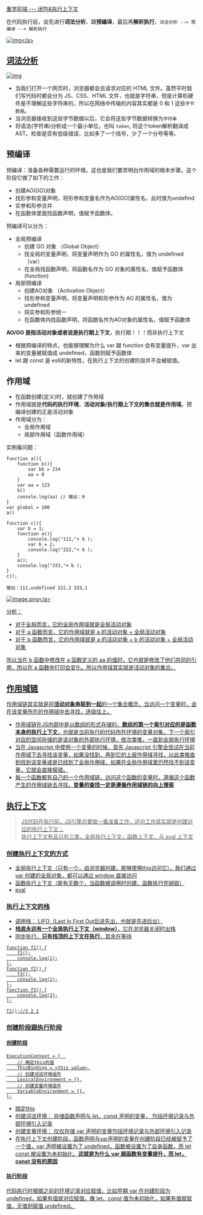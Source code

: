 [重学前端 --- 闭包&执行上下文](https://blog.junfeng530.xyz/docs/%E8%BF%9B%E9%98%B6%E5%AD%A6%E4%B9%A0/%E9%87%8D%E5%AD%A6%E5%89%8D%E7%AB%AF/js_closure.html)

在代码执行前，会先进行**词法分析**、跟**预编译**，最后再**解析执行**，`词法分析 --> 预编译 --> 解析执行`


<a data-fancybox title="img" href="https://p6-juejin.byteimg.com/tos-cn-i-k3u1fbpfcp/f4981d59efbb4333be8bb0ddea600ce4~tplv-k3u1fbpfcp-zoom-in-crop-mark:4536:0:0:0.awebp?">![img](https://p6-juejin.byteimg.com/tos-cn-i-k3u1fbpfcp/f4981d59efbb4333be8bb0ddea600ce4~tplv-k3u1fbpfcp-zoom-in-crop-mark:4536:0:0:0.awebp?)</a>

## 词法分析
<a data-fancybox title="img" href="https://p3-juejin.byteimg.com/tos-cn-i-k3u1fbpfcp/7069667fcf2f47f3a840ee1026dabfb2~tplv-k3u1fbpfcp-zoom-in-crop-mark:1304:0:0:0.awebp">![img](https://p3-juejin.byteimg.com/tos-cn-i-k3u1fbpfcp/7069667fcf2f47f3a840ee1026dabfb2~tplv-k3u1fbpfcp-zoom-in-crop-mark:1304:0:0:0.awebp)</a>
- 当我们打开一个网页时，浏览器都会去请求对应的 HTML 文件。虽然平时我们写代码时都会分为 JS、CSS、HTML 文件，也就是字符串，但是计算机硬件是不理解这些字符串的，所以在网络中传输的内容其实都是 0 和 1 这些`字节数据`。
- 当浏览器接收到这些字节数据以后，它会将这些字节数据转换为`字符串`
- 将语法(字符串)分析成一个最小单位，也叫 `token`, 将这个token解析翻译成AST。检查是否有低级错误，比如多了一个括号，少了一个分号等等。

## 预编译
预编译：准备各种需要运行的环境。这也是我们要弄明白作用域的根本步骤。这个阶段它做了如下的工作：
- 创建AO(GO)对象
- 找形参和变量声明，将形参和变量名作为AO(GO)属性名，此时值为undefind
- 实参和形参合并
- 在函数体里面找函数声明，值赋予函数体。

预编译可以分为：
- 全局预编译
    - 创建 GO 对象 （Global Object）
    - 找全局的变量声明，将变量声明作为 GO 的属性名，值为 undefined （var）
    - 在全局找函数声明，将函数名作为 GO 对象的属性名，值赋予函数体 (function)
- 局部预编译
    - 创建AO对象 （Activation Object）
    - 找形参和变量声明，将变量声明和形参作为 AO 的属性名，值为 undefined
    - 将实参和形参统一
    - 在函数体内找函数声明，将函数名作为AO对象的属性名，值赋予函数体

**AO/GO 是指活动对象或者说是执行期上下文**，执行期！！！而非执行上下文

- 根据预编译的特点，也能够理解为什么 var 跟 function 会有变量提升，var 出来的变量被赋值成 undefined，函数则赋予函数体
- let 跟 const 是 es6的新特性，在执行上下文的创建阶段并不会被赋值。

## 作用域
- 在函数创建(定义)时，就创建了作用域
- 作用域就是**代码的执行环境**，**活动对象/执行期上下文的集合就是作用域**。预编译创建的正是活动对象
- 作用域分为：
    - 全局作用域 
    - 局部作用域（函数作用域）

实例看问题：
```
function a(){
    function b(){
        var bb = 234
        aa = 0
    }
    var aa = 123
    b()
    console.log(aa) // 输出：0
}
var global = 100
a()
```

```
function c(){
	var b = 1;
	function a(){
		console.log("111,"+ b );
		var b = 2;
		console.log("222,"+ b );
	}
	a();
	console.log("333,"+ b );
}
c();

输出：111,undefined 222,2 333,1
```

<a data-fancybox title="image.png" href="https://p9-juejin.byteimg.com/tos-cn-i-k3u1fbpfcp/844a734cee314065ae89633ec84ebbf0~tplv-k3u1fbpfcp-watermark.image?">![image.png](https://p9-juejin.byteimg.com/tos-cn-i-k3u1fbpfcp/844a734cee314065ae89633ec84ebbf0~tplv-k3u1fbpfcp-watermark.image?)</a>

分析：
- 对于全局而言，它的全局作用域就是全局活动对象
- 对于 a 函数而言，它的作用域就是 a 的活动对象 + 全局活动对象
- 对于 b 函数而言，它的作用域就是 a 的活动对象 + b 的活动对象 + 全局活动对象

所以当在 b 函数中修改在 a 函数定义的 aa 的值时，它也就是修改了他们共同的引用，所以在 a 函数中打印会变化。所以作用域其实就是活动对象的集合。

## 作用域链
作用域链其实就是将**活动对象串联到一起**的一个集合概念，当访问一个变量时，会在该变量所在的作用域中去寻找，逐级往上。

- 作用域链在JS内部中是以数组的形式存储的，**数组的第一个索引对应的是函数本身的执行上下文**，也就是当前执行的代码所在环境的变量对象，下一个索引对应的空间存储的是该对象的外部执行环境，依次类推，一直到全局执行环境
- 当在 Javascript 中使用一个变量的时候，首先 Javascript 引擎会尝试在当前作用域下去寻找该变量，如果没找到，再到它的上层作用域寻找，以此类推直到找到该变量或是已经到了全局作用域，如果在全局作用域里仍然找不到该变量，它就会直接报错。
- 每一个函数都有自己的一个作用域链，访问这个函数的变量时，遵循这个函数产生的作用域链去寻找。**变量的查找一定是遵循作用域链的向上搜索**

## 执行上下文
>JS代码在执行前，JS引擎总要做一番准备工作，这份工作其实就是创建对应的执行上下文；<br/>
执行上下文有且只有三类，全局执行上下文，函数上下文，与 eval 上下文

### 创建执行上下文的方式
- 全局执行上下文（只有一个，由浏览器创建，能够使用this访问它），我们通过 var 创建的全局对象，都可以通过 window 直接访问
- 函数执行上下文（能有无数个，当函数被调用时创建，函数执行完销毁）
- eval

### 执行上下文的栈
- 调用栈： LIFO（Last In First Out后进先出，也就是先进后出）<br/>
- **栈底永远有一个全局执行上下文（window）**，它在浏览器关闭时出栈<br/>
- 同步执行，**只有栈顶的上下文在执行**，其余在等待<br/>

```
function f1() {
    f2();
    console.log(1);
};
function f2() {
    f3();
    console.log(2);
};
function f3() {
    console.log(3);
};

f1();//3 2 1
```
### 创建阶段跟执行阶段
#### 创建阶段
```
ExecutionContext = {  
    // 确定this的值
    ThisBinding = <this value>,
    // 创建词法环境组件
    LexicalEnvironment = {},
    // 创建变量环境组件
    VariableEnvironment = {},
};
```
- 绑定this
- 创建词法环境： 存储函数声明与 let、const 声明的变量， 包括环境记录与外部环境引入记录
- 创建变量环境： 仅仅存储 var 声明的变量包括环境记录与外部环境引入记录
- 在执行上下文创建阶段，函数声明与var声明的变量在创建阶段已经被赋予了一个值，var 声明被设置为了 undefined，函数被设置为了自身函数，而 let const 被设置为未初始化。**这就是为什么 var 跟函数有变量提升，而 let，const 没有的原因**

#### 执行阶段
代码执行时根据之前的环境记录对应赋值，比如早期 var 在创建阶段为 undefined，如果有值就对应赋值，像 let、const 值为未初始化，如果有值就赋值，无值则赋值 undefined。
